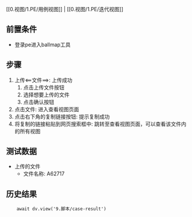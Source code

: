 [[0.视图/1.PE/用例视图]] | [[0.视图/1.PE/迭代视图]]

## 前置条件

- 登录pe进入ballmap工具

## 步骤

1. 上传<==文件==>: 上传成功
	1. 点击上传文件按钮
	2. 选择想要上传的文件
	3. 点击确认按钮
2. 点击文件: 进入查看视图页面
4. 点击右下角的复制链接按钮: 提示复制成功
5. 将复制的链接粘贴到网页搜索框中: 跳转至查看视图页面，可以查看该文件内的所有视图

## 测试数据

- 上传的文件
	- 文件名称: A62717

## 历史结果

```dataviewjs
    await dv.view('9.脚本/case-result')
```
